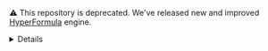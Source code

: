 :warning: This repository is deprecated. We've released new and improved [HyperFormula](https://github.com/handsontable/hyperformula/) engine.

<details>

# Formula Parser [![Build Status](https://travis-ci.org/handsontable/formula-parser.png?branch=master)](https://travis-ci.org/handsontable/formula-parser) [![Test Coverage](https://codeclimate.com/github/handsontable/formula-parser/badges/coverage.svg)](https://codeclimate.com/github/handsontable/formula-parser/coverage) [![hot-formula-parser](https://img.shields.io/npm/v/hot-formula-parser.svg)](https://www.npmjs.com/package/hot-formula-parser)

Library provides a `Parser` class that evaluates excel and mathematical formulas.

---

## Install

A recommended way to install Formula Parser is through [NPM](https://www.npmjs.com/) using the following command:

```sh
$ npm install hot-formula-parser --save
```

Node.js:

```js
var FormulaParser = require("hot-formula-parser").Parser;
var parser = new FormulaParser();

parser.parse("SUM(1, 6, 7)"); // It returns `Object {error: null, result: 14}`
```

Browser:

```html
<script src="/node_modules/hot-formula-parser/dist/formula-parser.min.js"></script>
<script>
  var parser = new formulaParser.Parser();

  parser.parse("SUM(1, 6, 7)"); // It returns `Object {error: null, result: 14}`
</script>
```

## Features

It supports:

- Any numbers, negative and positive as float or integer;
- Arithmetic operations like `+`, `-`, `/`, `*`, `%`, `^`;
- Logical operations like `AND()`, `OR()`, `NOT()`, `XOR()`;
- Comparison operations like `=`, `>`, `>=`, `<`, `<=`, `<>`;
- All JavaScript Math constants like `PI()`, `E()`, `LN10()`, `LN2()`, `LOG10E()`, `LOG2E()`, `SQRT1_2()`, `SQRT2()`;
- String operations like `&` (concatenation eq. `parser.parse('-(2&5)');` will return `-25`);
- All excel formulas defined in [formula.js](https://github.com/handsontable/formula.js);
- Relative and absolute cell coordinates like `A1`, `$A1`, `A$1`, `$A$1`;
- Build-in variables like `TRUE`, `FALSE`, `NULL`
- Custom variables;
- Custom functions/formulas;
- Node and Browser environment.

## API (methods)

```js
var parser = new formulaParser.Parser();
```

### .parse(expression)

Parses and evaluates provided expression. It always returns an object with `result` and `error` properties. `result` property
always keep evaluated value. If error occurs `error` property will be set as:

- `#ERROR!` General error;
- `#DIV/0!` Divide by zero error;
- `#NAME?` Not recognised function name or variable name;
- `#N/A` Indicates that a value is not available to a formula;
- `#NUM!` Occurs when formula encounters an invalid number;
- `#VALUE!` Occurs when one of formula arguments is of the wrong type.

```js
parser.parse("(1 + 5 + (5 * 10)) / 10"); // returns `Object {error: null, result: 5.6}`
parser.parse("SUM(MY_VAR)"); // returns `Object {error: "#NAME?", result: null}`
parser.parse("1;;1"); // returns `Object {error: "#ERROR!", result: null}`
```

### .setVariable(name, value)

Set predefined variable name which can be visible while parsing formula expression.

```js
parser.setVariable("MY_VARIABLE", 5);
parser.setVariable("fooBar", 10);

parser.parse("(1 + MY_VARIABLE + (5 * fooBar)) / fooBar"); // returns `5.6`
```

### .getVariable(name)

Get variable name.

```js
parser.setVariable("fooBar", 10);

parser.getVariable("fooBar"); // returns `10`
```

### .setFunction(name, fn)

Set custom function which can be visible while parsing formula expression.

```js
parser.setFunction("ADD_5", function (params) {
  return params[0] + 5;
});
parser.setFunction("GET_LETTER", function (params) {
  var string = params[0];
  var index = params[1] - 1;

  return string.charAt(index);
});

parser.parse("SUM(4, ADD_5(1))"); // returns `10`
parser.parse('GET_LETTER("Some string", 3)'); // returns `m`
```

### .getFunction(name)

Get custom function.

```js
parser.setFunction("ADD_5", function (params) {
  return params[0] + 5;
});

parser.getFunction("ADD_5")([1]); // returns `6`
```

### .SUPPORTED_FORMULAS

List of all supported formulas function.

```js
require("hot-formula-parser").SUPPORTED_FORMULAS; // An array of formula names
```

## API (hooks)

### 'callVariable' (name, done)

Fired while retrieving variable. If variable was defined earlier using `setVariable` you can overwrite it by this hook.

```js
parser.on("callVariable", function (name, done) {
  if (name === "foo") {
    done(Math.PI / 2);
  }
});

parser.parse("SUM(SIN(foo), COS(foo))"); // returns `1`
```

### 'callFunction' (name, params, done)

Fired while calling function. If function was defined earlier using `setFunction` you can overwrite it's result by this hook.
You can also use this to override result of build-in formulas.

```js
parser.on("callFunction", function (name, params, done) {
  if (name === "ADD_5") {
    done(params[0] + 5);
  }
});

parser.parse("ADD_5(3)"); // returns `8`
```

### 'callCellValue' (cellCoord, done)

Fired while retrieving cell value by its label (eq: `B3`, `B$3`, `B$3`, `$B$3`).

```js
parser.on("callCellValue", function (cellCoord, done) {
  // using label
  if (cellCoord.label === "B$6") {
    done("hello");
  }
  // or using indexes
  if (
    cellCoord.row.index === 5 &&
    cellCoord.row.isAbsolute &&
    cellCoord.column.index === 1 &&
    !cellCoord.column.isAbsolute
  ) {
    done("hello");
  }

  if (cellCoord.label === "C6") {
    done(0.75);
  }
});

parser.parse("B$6"); // returns `"hello"`
parser.parse('B$6&" world"'); // returns `"hello world"`
parser.parse("FISHER(C6)"); // returns `0.9729550745276566`
```

### 'callRangeValue' (startCellCoord, endCellCoord, done)

Fired while retrieving cells range value (eq: `A1:B3`, `$A1:B$3`, `A$1:B$3`, `$A$1:$B$3`).

```js
parser.on("callRangeValue", function (startCellCoord, endCellCoord, done) {
  var data = [
    [1, 2, 3, 4, 5],
    [6, 7, 8, 9, 10],
    [11, 12, 13, 14, 15],
    [16, 17, 18, 19, 20],
  ];
  var fragment = [];

  for (
    var row = startCellCoord.row.index;
    row <= endCellCoord.row.index;
    row++
  ) {
    var rowData = data[row];
    var colFragment = [];

    for (
      var col = startCellCoord.column.index;
      col <= endCellCoord.column.index;
      col++
    ) {
      colFragment.push(rowData[col]);
    }
    fragment.push(colFragment);
  }

  if (fragment) {
    done(fragment);
  }
});

parser.parse("JOIN(A1:E2)"); // returns `"1,2,3,4,5,6,7,8,9,10"`
parser.parse("COLUMNS(A1:E2)"); // returns `5`
parser.parse("ROWS(A1:E2)"); // returns `2`
parser.parse("COUNT(A1:E2)"); // returns `10`
parser.parse('COUNTIF(A1:E2, ">5")'); // returns `5`
```

### Want to help?

Please see [CONTRIBUTING.md](CONTRIBUTING.md).

### Changelog

To see the list of recent changes, see [Releases section](https://github.com/handsontable/formula-parser/releases).

### License

The MIT License (see the [LICENSE](https://github.com/handsontable/formula-parser/blob/master/LICENSE) file for the full text).

### Contact

You can contact us at hello@handsontable.com.

</details>

